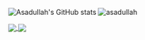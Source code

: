
![Asadullah's GitHub stats](https://github-readme-stats.vercel.app/api?username=asadullahpranto&show_icons=true&theme=tokyonight) ![asadullah](https://github-readme-stats.vercel.app/api/top-langs/?username=asadullahpranto&layout=compact&langs_count=8&theme=tokyonight)
<!-- ![Asadullah's GitHub stats](https://github-readme-stats.vercel.app/api?username=asadullahpranto&show_icons=true&theme=tokyonight) -->

<a href="https://github.com/asadullahpranto/github-readme-stats">
  <img align="center" src="https://github-readme-stats.vercel.app/api/pin/?username=asadullahpranto&repo=github-readme-stats" />
</a>
<a href="https://github.com/asadullahpranto/convoychat">
  <img align="center" src="https://github-readme-stats.vercel.app/api/pin/?username=asadullahpranto&repo=convoychat" />
</a>







<!--
**asadullahpranto/asadullahpranto** is a ✨ _special_ ✨ repository because its `README.md` (this file) appears on your GitHub profile.

Here are some ideas to get you started:

- 🔭 I’m currently working on ...
- 🌱 I’m currently learning ...
- 👯 I’m looking to collaborate on ...
- 🤔 I’m looking for help with ...
- 💬 Ask me about ...
- 📫 How to reach me: ...
- 😄 Pronouns: ...
- ⚡ Fun fact: ...
-->
